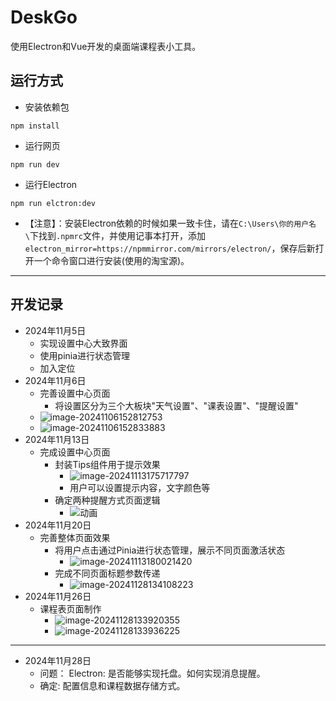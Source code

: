 # DeskGo
使用Electron和Vue开发的桌面端课程表小工具。
## 运行方式
+ 安装依赖包
~~~shell
npm install 
~~~
+ 运行网页

```shell
npm run dev
```

+ 运行Electron

```shell
npm run elctron:dev
```

+ 【注意】：安装Electron依赖的时候如果一致卡住，请在`C:\Users\你的用户名\`下找到`.npmrc`文件，并使用记事本打开，添加`electron_mirror=https://npmmirror.com/mirrors/electron/`，保存后新打开一个命令窗口进行安装(使用的淘宝源)。

---

## 开发记录
+ 2024年11月5日
  + 实现设置中心大致界面
  + 使用pinia进行状态管理
  + 加入定位
+ 2024年11月6日
  + 完善设置中心页面
    + 将设置区分为三个大板块"天气设置"、"课表设置"、"提醒设置"
  + ![image-20241106152812753](https://astraca.oss-cn-chengdu.aliyuncs.com/img_bed/image-20241106152812753.png)
  + ![image-20241106152833883](https://astraca.oss-cn-chengdu.aliyuncs.com/img_bed/image-20241106152833883.png)
+ 2024年11月13日
  + 完成设置中心页面
    + 封装Tips组件用于提示效果
      + ![image-20241113175717797](https://astraca.oss-cn-chengdu.aliyuncs.com/img_bed/image-20241113175717797.png)
      + 用户可以设置提示内容，文字颜色等
    + 确定两种提醒方式页面逻辑
      + ![动画](https://astraca.oss-cn-chengdu.aliyuncs.com/img_bed/%E5%8A%A8%E7%94%BB.gif)
+ 2024年11月20日
  + 完善整体页面效果
    + 将用户点击通过Pinia进行状态管理，展示不同页面激活状态
      + ![image-20241113180021420](https://astraca.oss-cn-chengdu.aliyuncs.com/img_bed/image-20241113180021420.png)
    + 完成不同页面标题参数传递
      + ![image-20241128134108223](https://astraca.oss-cn-chengdu.aliyuncs.com/img_bed/image-20241128134108223.png)
+ 2024年11月26日
  + 课程表页面制作
    + ![image-20241128133920355](https://astraca.oss-cn-chengdu.aliyuncs.com/img_bed/image-20241128133920355.png)
    + ![image-20241128133936225](https://astraca.oss-cn-chengdu.aliyuncs.com/img_bed/image-20241128133936225.png)
---
+ 2024年11月28日
  + 问题：
    Electron: 是否能够实现托盘。如何实现消息提醒。
  + 确定:
    配置信息和课程数据存储方式。
​	